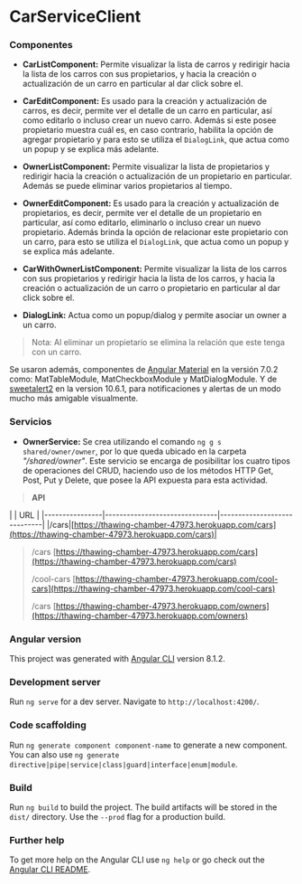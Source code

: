 # CarServiceClient

### Componentes

- **CarListComponent:**
Permite visualizar la lista de carros y redirigir hacia la lista de los carros con sus propietarios, y hacia la creación o actualización de un carro en particular al dar click sobre el.

- **CarEditComponent:**
Es usado para la creación y actualización de carros, es decir, permite ver el detalle de un carro en particular, así como editarlo o incluso crear un nuevo carro. Además si este posee propietario muestra cuál es, en caso contrario, habilita la opción de agregar propietario y para esto se utiliza el ```DialogLink```, que actua como un popup y se explica más adelante.

- **OwnerListComponent:**
Permite visualizar la lista de propietarios y redirigir hacia la creación o actualización de un propietario en particular. Además se puede eliminar varios propietarios al tiempo.

- **OwnerEditComponent:**
Es usado para la creación y actualización de propietarios, es decir, permite ver el detalle de un propietario en particular, así como editarlo, eliminarlo o incluso crear un nuevo propietario. Además brinda la opción de relacionar este propietario con un carro, para esto se utiliza el ```DialogLink```, que actua como un popup y se explica más adelante.

- **CarWithOwnerListComponent:**
Permite visualizar la lista de los carros con sus propietarios y redirigir hacia la lista de los carros, y hacia la creación o actualización de un carro o propietario en particular al dar click sobre el.

- **DialogLink:**
Actua como un popup/dialog y permite asociar un owner a un carro.

 > Nota: Al eliminar un propietario se elimina la relación que este tenga con un carro.
 
Se usaron además, componentes de [Angular Material](https://material.angular.io/) en la versión 7.0.2 como: MatTableModule, MatCheckboxModule y MatDialogModule. Y de [sweetalert2](https://sweetalert2.github.io/) en la version 10.6.1, para notificaciones y alertas de un modo mucho más amigable visualmente.

### Servicios

- **OwnerService:**
Se crea utilizando el comando `ng g s shared/owner/owner`, por lo que queda ubicado en la carpeta *"/shared/owner"*. Este servicio se encarga de posibilitar los cuatro tipos de operaciones del CRUD, haciendo uso de los métodos HTTP Get, Post, Put y Delete, que posee la API expuesta para esta actividad.

 > **API**
 
 |                |   URL                   |
|----------------|-------------------------------|-----------------------------|
|/cars|[https://thawing-chamber-47973.herokuapp.com/cars](https://thawing-chamber-47973.herokuapp.com/cars)|

 
 
 >
 > /cars  [https://thawing-chamber-47973.herokuapp.com/cars](https://thawing-chamber-47973.herokuapp.com/cars)
 >
 > /cool-cars [https://thawing-chamber-47973.herokuapp.com/cool-cars](https://thawing-chamber-47973.herokuapp.com/cool-cars)
 >
 > /cars [https://thawing-chamber-47973.herokuapp.com/owners](https://thawing-chamber-47973.herokuapp.com/owners)

### Angular version

This project was generated with [Angular CLI](https://github.com/angular/angular-cli) version 8.1.2.

### Development server

Run `ng serve` for a dev server. Navigate to `http://localhost:4200/`.

### Code scaffolding

Run `ng generate component component-name` to generate a new component. You can also use `ng generate directive|pipe|service|class|guard|interface|enum|module`.

### Build

Run `ng build` to build the project. The build artifacts will be stored in the `dist/` directory. Use the `--prod` flag for a production build.

### Further help

To get more help on the Angular CLI use `ng help` or go check out the [Angular CLI README](https://github.com/angular/angular-cli/blob/master/README.md).
